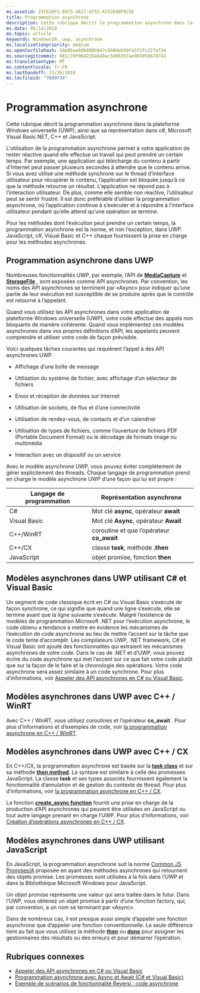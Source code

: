 ```yaml
---
ms.assetid: 23FE28F1-89C5-4A17-A732-A722648F9C5E
title: Programmation asynchrone
description: Cette rubrique décrit la programmation asynchrone dans la plateforme Windows universelle (UWP), ainsi que sa représentation dans c#, Microsoft Visual Basic.NET, C++ et JavaScript.
ms.date: 05/14/2018
ms.topic: article
keywords: Windows10, uwp, asynchrone
ms.localizationpriority: medium
ms.openlocfilehash: 50e8bae0db888b947c568deb50fa5f2fc227e734
ms.sourcegitcommit: 681c70f964210ab49ac5d06357ae96505bb78741
ms.translationtype: MT
ms.contentlocale: fr-FR
ms.lasthandoff: 11/26/2018
ms.locfileid: "7699734"
---
```

# <a name="asynchronous-programming"></a>Programmation asynchrone
Cette rubrique décrit la programmation asynchrone dans la plateforme Windows universelle (UWP), ainsi que sa représentation dans c#, Microsoft Visual Basic.NET, C++ et JavaScript.

L’utilisation de la programmation asynchrone permet à votre application de rester réactive quand elle effectue un travail qui peut prendre un certain temps. Par exemple, une application qui télécharge du contenu à partir d’Internet peut passer plusieurs secondes à attendre que le contenu arrive. Si vous avez utilisé une méthode synchrone sur le thread d’interface utilisateur pour récupérer le contenu, l’application est bloquée jusqu’à ce que la méthode retourne un résultat. L’application ne répond pas à l’interaction utilisateur. De plus, comme elle semble non réactive, l’utilisateur peut se sentir frustré. Il est donc préférable d’utiliser la programmation asynchrone, où l’application continue à s’exécuter et à répondre à l’interface utilisateur pendant qu’elle attend qu’une opération se termine.

Pour les méthodes dont l’exécution peut prendre un certain temps, la programmation asynchrone est la norme, et non l’exception, dans UWP. JavaScript, c#, Visual Basic et C++ chaque fournissent la prise en charge pour les méthodes asynchrones.

## <a name="asynchronous-programming-in-the-uwp"></a>Programmation asynchrone dans UWP
Nombreuses fonctionnalités UWP, par exemple, l’API de [**MediaCapture**](https://msdn.microsoft.com/library/windows/apps/BR241124) et [**StorageFile**](https://msdn.microsoft.com/library/windows/apps/BR227171) , sont exposées comme API asynchrones. Par convention, les noms des API asynchrones se terminent par «Async» pour indiquer qu’une partie de leur exécution est susceptible de se produire après que le contrôle est retourné à l’appelant.

Quand vous utilisez les API asynchrones dans votre application de plateforme Windows universelle (UWP), votre code effectue des appels non bloquants de manière cohérente. Quand vous implémentez ces modèles asynchrones dans vos propres définitions d’API, les appelants peuvent comprendre et utiliser votre code de façon prévisible.

Voici quelques tâches courantes qui requièrent l’appel à des API asynchrones UWP.

-   Affichage d’une boîte de message

-   Utilisation du système de fichier, avec affichage d’un sélecteur de fichiers

-   Envoi et réception de données sur Internet

-   Utilisation de sockets, de flux et d’une connectivité

-   Utilisation de rendez-vous, de contacts et d’un calendrier

-   Utilisation de types de fichiers, comme l’ouverture de fichiers PDF (Portable Document Format) ou le décodage de formats image ou multimédia

-   Interaction avec un dispositif ou un service

Avec le modèle asynchrone UWP, vous pouvez éviter complètement de gérer explicitement des threads. Chaque langage de programmation prend en charge le modèle asynchrone UWP d’une façon qui lui est propre :

| Langage de programmation | Représentation asynchrone           |
|----------------------|---------------------------------------|
| C#                   | Mot clé **async**, opérateur **await** |
| Visual Basic         | Mot clé **Async**, opérateur **Await** |
| C++/WinRT            | coroutine et que l’opérateur **co_await**  |
| C++/CX               | classe **task**, méthode **.then**      |
| JavaScript           | objet promise, fonction **then**     |

## <a name="asynchronous-patterns-in-uwp-using-c-and-visual-basic"></a>Modèles asynchrones dans UWP utilisant C# et Visual Basic
Un segment de code classique écrit en C# ou Visual Basic s’exécute de façon synchrone, ce qui signifie que quand une ligne s’exécute, elle se termine avant que la ligne suivante s’exécute. Malgré l’existence de modèles de programmation Microsoft .NET pour l’exécution asynchrone, le code obtenu a tendance à mettre en évidence les mécanismes de l’exécution de code asynchrone au lieu de mettre l’accent sur la tâche que le code tente d’accomplir. Les compilateurs UWP, .NET framework, C# et Visual Basic ont ajouté des fonctionnalités qui extraient les mécanismes asynchrones de votre code. Dans le cas de .NET et d’UWP, vous pouvez écrire du code asynchrone qui met l’accent sur ce que fait votre code plutôt que sur la façon de le faire et la chronologie des opérations. Votre code asynchrone sera assez similaire à un code synchrone. Pour plus d’informations, voir [Appeler des API asynchrones en C# ou Visual Basic](call-asynchronous-apis-in-csharp-or-visual-basic.md).

## <a name="asynchronous-patterns-in-uwp-with-cwinrt"></a>Modèles asynchrones dans UWP avec C++ / WinRT
Avec C++ / WinRT, vous utilisez coroutines et l’opérateur **co_await** . Pour plus d’informations et d’exemples de code, voir [la programmation asynchrone en C++ / WinRT](../cpp-and-winrt-apis/concurrency.md).

## <a name="asynchronous-patterns-in-uwp-with-ccx"></a>Modèles asynchrones dans UWP avec C++ / CX
En C++/CX, la programmation asynchrone est basée sur la [**task class**](https://msdn.microsoft.com/library/windows/apps/xaml/hh750113.aspx) et sur sa méthode [**then method**](https://msdn.microsoft.com/library/windows/apps/xaml/hh750044.aspx). La syntaxe est similaire à celle des promesses JavaScript. La classe **task** et ses types associés fournissent également la fonctionnalité d’annulation et de gestion du contexte de thread. Pour plus d’informations, voir [la programmation asynchrone en C++ / CX](asynchronous-programming-in-cpp-universal-windows-platform-apps.md).

La fonction [**create\_async function**](https://msdn.microsoft.com/library/windows/apps/xaml/hh750102.aspx) fournit une prise en charge de la production d’API asynchrones qui peuvent être utilisées en JavaScript ou tout autre langage prenant en charge l’UWP. Pour plus d’informations, voir [Création d’opérations asynchrones en C++ / CX](https://msdn.microsoft.com/library/windows/apps/xaml/hh750082.aspx).

## <a name="asynchronous-patterns-in-uwp-using-javascript"></a>Modèles asynchrones dans UWP utilisant JavaScript
En JavaScript, la programmation asynchrone suit la norme [Common JS Promises/A](http://wiki.commonjs.org/wiki/Promises/A) proposée en ayant des méthodes asynchrones qui retournent des objets promise. Les promesses sont utilisées à la fois dans l’UWP et dans la Bibliothèque Microsoft Windows pour JavaScript.

Un objet promise représente une valeur qui sera traitée dans le futur. Dans l’UWP, vous obtenez un objet promise à partir d’une fonction factory, qui, par convention, a un nom se terminant par «Async».

Dans de nombreux cas, il est presque aussi simple d’appeler une fonction asynchrone que d’appeler une fonction conventionnelle. La seule différence tient au fait que vous utilisez la méthode [**then**](https://msdn.microsoft.com/library/windows/apps/BR229728) ou [**done**](https://msdn.microsoft.com/library/windows/apps/Hh701079) pour assigner les gestionnaires des résultats ou des erreurs et pour démarrer l’opération.

## <a name="related-topics"></a>Rubriques connexes
* [Appeler des API asynchrones en C# ou Visual Basic](call-asynchronous-apis-in-csharp-or-visual-basic.md)
* [Programmation asynchrone avec Async et Await (C# et Visual Basic)](http://msdn.microsoft.com/library/hh191443(vs.110).aspx)
* [Exemple de scénarios de fonctionnalité Reversi : code asynchrone](https://msdn.microsoft.com/library/windows/apps/xaml/jj712233.aspx#async)
